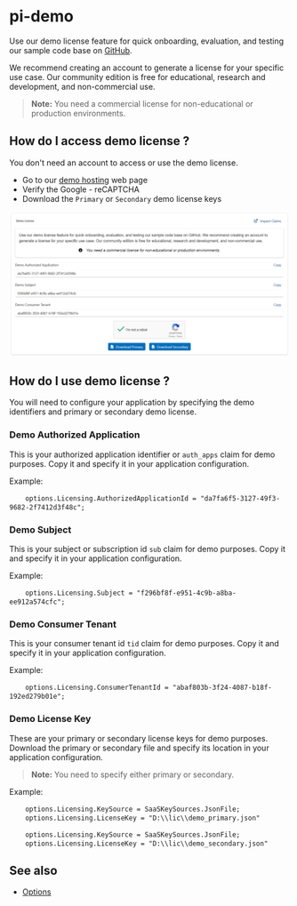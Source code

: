 # pi-demo
Use our demo license feature for quick onboarding, evaluation, and testing our sample code base on [GitHub](https://github.com/perpetualintelligence/docs/tree/main/samples/tutorials).

We recommend creating an account to generate a license for your specific use case. Our community edition is free for educational, research and development, and non-commercial use.

> **Note:** You need a commercial license for non-educational or production environments.

## How do I access demo license ?
You don't need an account to access or use the demo license. 

- Go to our [demo hosting](https://www.perpetualintelligence.com/products/pidemo/licensing) web page
- Verify the Google - reCAPTCHA
- Download the `Primary` or `Secondary` demo license keys

![pidemo](../../images/pidemo/licensing.png)

## How do I use demo license ?
You will need to configure your application by specifying the demo identifiers and primary or secondary demo license.

### Demo Authorized Application
This is your authorized application identifier or `auth_apps` claim for demo purposes. Copy it and specify it in your application configuration.

Example:
```
    options.Licensing.AuthorizedApplicationId = "da7fa6f5-3127-49f3-9682-2f7412d3f48c";
```

### Demo Subject
This is your subject or subscription id `sub` claim for demo purposes. Copy it and specify it in your application configuration.

Example:
```
    options.Licensing.Subject = "f296bf8f-e951-4c9b-a8ba-ee912a574cfc";
```

### Demo Consumer Tenant
This is your consumer tenant id `tid` claim for demo purposes. Copy it and specify it in your application configuration.

Example:
```
    options.Licensing.ConsumerTenantId = "abaf803b-3f24-4087-b18f-192ed279b01e";
```

### Demo License Key
These are your primary or secondary license keys for demo purposes. Download the primary or secondary file and specify its location in your application configuration.

> **Note:** You need to specify either primary or secondary.

Example:
```
    options.Licensing.KeySource = SaaSKeySources.JsonFile;
    options.Licensing.LicenseKey = "D:\\lic\\demo_primary.json"
```

```
    options.Licensing.KeySource = SaaSKeySources.JsonFile;
    options.Licensing.LicenseKey = "D:\\lic\\demo_secondary.json"
```

## See also
- [Options](../pi-cli/options.md)
